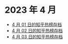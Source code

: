 # 2023 年 4 月

+ [4 月 01 日的知乎热榜存档](/2023-4/01)
+ [4 月 02 日的知乎热榜存档](/2023-4/02)
+ [4 月 03 日的知乎热榜存档](/2023-4/03)
